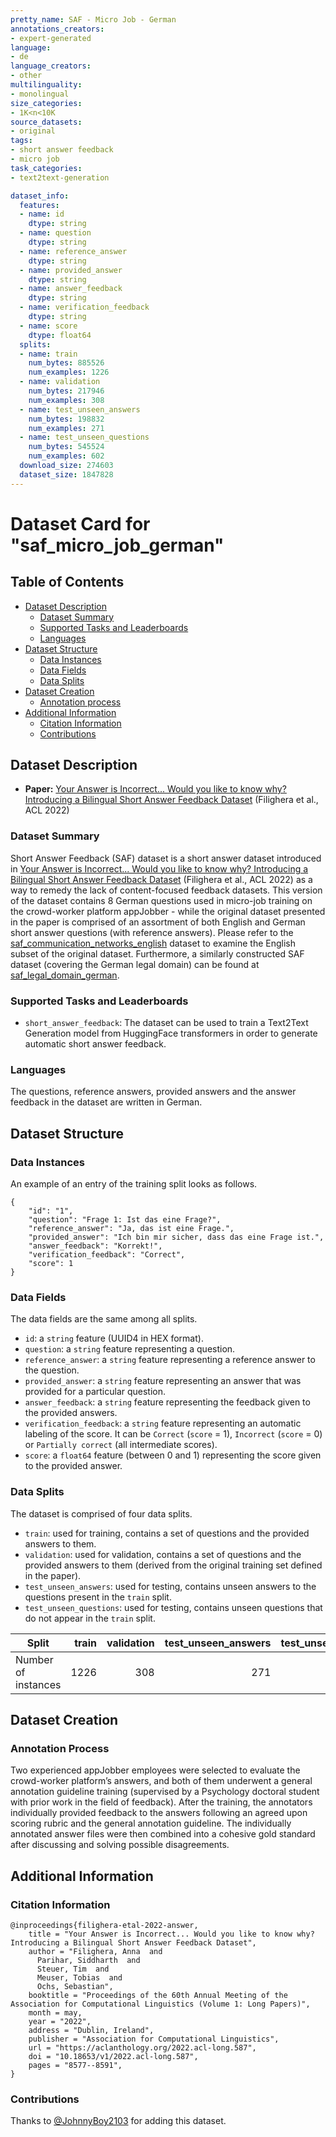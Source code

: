 ```yaml
---
pretty_name: SAF - Micro Job - German
annotations_creators:
- expert-generated
language:
- de
language_creators:
- other
multilinguality:
- monolingual
size_categories:
- 1K<n<10K
source_datasets:
- original
tags:
- short answer feedback
- micro job
task_categories:
- text2text-generation

dataset_info:
  features:
  - name: id
    dtype: string
  - name: question
    dtype: string
  - name: reference_answer
    dtype: string
  - name: provided_answer
    dtype: string
  - name: answer_feedback
    dtype: string
  - name: verification_feedback
    dtype: string
  - name: score
    dtype: float64
  splits:
  - name: train
    num_bytes: 885526
    num_examples: 1226
  - name: validation
    num_bytes: 217946
    num_examples: 308
  - name: test_unseen_answers
    num_bytes: 198832
    num_examples: 271
  - name: test_unseen_questions
    num_bytes: 545524
    num_examples: 602
  download_size: 274603
  dataset_size: 1847828
---
```

# Dataset Card for "saf_micro_job_german"

## Table of Contents
- [Dataset Description](#dataset-description)
  - [Dataset Summary](#dataset-summary)
  - [Supported Tasks and Leaderboards](#supported-tasks-and-leaderboards)
  - [Languages](#languages)
- [Dataset Structure](#dataset-structure)
  - [Data Instances](#data-instances)
  - [Data Fields](#data-fields)
  - [Data Splits](#data-splits)
- [Dataset Creation](#dataset-creation)
  - [Annotation process](#annotation-process) 
- [Additional Information](#additional-information)
  - [Citation Information](#citation-information)
  - [Contributions](#contributions)

## Dataset Description

- **Paper:** [Your Answer is Incorrect... Would you like to know why? Introducing a Bilingual Short Answer Feedback Dataset](https://aclanthology.org/2022.acl-long.587) (Filighera et al., ACL 2022)

### Dataset Summary

Short Answer Feedback (SAF) dataset is a short answer dataset introduced in [Your Answer is Incorrect... Would you like to know why? Introducing a Bilingual Short Answer Feedback Dataset](https://aclanthology.org/2022.acl-long.587) (Filighera et al., ACL 2022) as a way to remedy the lack of content-focused feedback datasets. This version of the dataset contains 8 German questions used in micro-job training on the crowd-worker platform appJobber - while the original dataset presented in the paper is comprised of an assortment of both English and German short answer questions (with reference answers). Please refer to the [saf_communication_networks_english](https://huggingface.co/datasets/Short-Answer-Feedback/saf_communication_networks_english) dataset to examine the English subset of the original dataset. Furthermore, a similarly constructed SAF dataset (covering the German legal domain) can be found at [saf_legal_domain_german](https://huggingface.co/datasets/Short-Answer-Feedback/saf_legal_domain_german). 

### Supported Tasks and Leaderboards

- `short_answer_feedback`: The dataset can be used to train a Text2Text Generation model from HuggingFace transformers in order to generate automatic short answer feedback. 

### Languages

The questions, reference answers, provided answers and the answer feedback in the dataset are written in German.

## Dataset Structure

### Data Instances

An example of an entry of the training split looks as follows.
```
{
    "id": "1",
    "question": "Frage 1: Ist das eine Frage?",
    "reference_answer": "Ja, das ist eine Frage.",
    "provided_answer": "Ich bin mir sicher, dass das eine Frage ist.",
    "answer_feedback": "Korrekt!",
    "verification_feedback": "Correct",
    "score": 1
}
```

### Data Fields

The data fields are the same among all splits.

- `id`: a `string` feature (UUID4 in HEX format).
- `question`: a `string` feature representing a question.
- `reference_answer`: a `string` feature representing a reference answer to the question.
- `provided_answer`: a `string` feature representing an answer that was provided for a particular question.
- `answer_feedback`: a `string` feature representing the feedback given to the provided answers.
- `verification_feedback`: a `string` feature representing an automatic labeling of the score. It can be `Correct` (`score` = 1), `Incorrect` (`score` = 0) or `Partially correct` (all intermediate scores).
- `score`: a `float64` feature (between 0 and 1) representing the score given to the provided answer.

### Data Splits

The dataset is comprised of four data splits.

- `train`: used for training, contains a set of questions and the provided answers to them.
- `validation`: used for validation, contains a set of questions and the provided answers to them (derived from the original training set defined in the paper).
- `test_unseen_answers`: used for testing, contains unseen answers to the questions present in the `train` split.
- `test_unseen_questions`: used for testing, contains unseen questions that do not appear in the `train` split.

|   Split           |train|validation|test_unseen_answers|test_unseen_questions|
|-------------------|----:|---------:|------------------:|--------------------:|
|Number of instances| 1226|       308|                271|                  602|

## Dataset Creation

### Annotation Process

Two experienced appJobber employees were selected to evaluate the crowd-worker platform’s answers, and both of them underwent a general annotation guideline training (supervised by a Psychology doctoral student with prior work in the field of feedback). After the training, the annotators individually provided feedback to the answers following an agreed upon scoring rubric and the general annotation guideline. The individually annotated answer files were then combined into a cohesive gold standard after discussing and solving possible disagreements.      

## Additional Information

### Citation Information

```
@inproceedings{filighera-etal-2022-answer,
    title = "Your Answer is Incorrect... Would you like to know why? Introducing a Bilingual Short Answer Feedback Dataset",
    author = "Filighera, Anna  and
      Parihar, Siddharth  and
      Steuer, Tim  and
      Meuser, Tobias  and
      Ochs, Sebastian",
    booktitle = "Proceedings of the 60th Annual Meeting of the Association for Computational Linguistics (Volume 1: Long Papers)",
    month = may,
    year = "2022",
    address = "Dublin, Ireland",
    publisher = "Association for Computational Linguistics",
    url = "https://aclanthology.org/2022.acl-long.587",
    doi = "10.18653/v1/2022.acl-long.587",
    pages = "8577--8591",
}
```

### Contributions

Thanks to [@JohnnyBoy2103](https://github.com/JohnnyBoy2103) for adding this dataset.